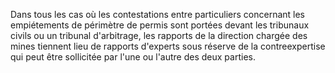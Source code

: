 Dans tous les cas où les contestations entre
particuliers concernant les empiétements de périmètre de permis sont
portées devant les tribunaux civils ou un tribunal d'arbitrage, les
rapports de la direction chargée des mines tiennent lieu de rapports
d'experts sous réserve de la contreexpertise qui peut être sollicitée
par l'une ou l'autre des deux parties.